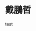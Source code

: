 
<!DOCTYPE html>
<html>
  <head>
    <meta charset="utf-8">
  </head>
  <body>
    <h1>戴鵬哲</h1>
    test
  </body>
</html>
